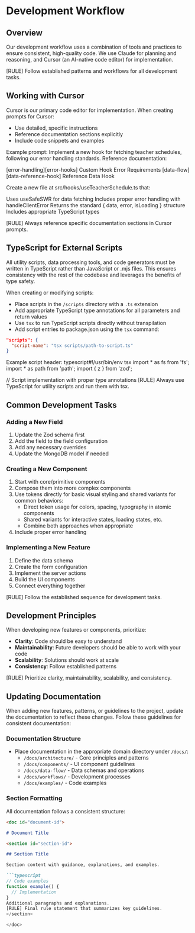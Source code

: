 <doc id="dev-workflow">

# Development Workflow

<section id="workflow-overview">

## Overview

Our development workflow uses a combination of tools and practices to ensure consistent, high-quality code. We use Claude for planning and reasoning, and Cursor (an AI-native code editor) for implementation.

[RULE] Follow established patterns and workflows for all development tasks.

</section>

<section id="workflow-cursor">

## Working with Cursor

Cursor is our primary code editor for implementation. When creating prompts for Cursor:

- Use detailed, specific instructions
- Reference documentation sections explicitly
- Include code snippets and examples

Example prompt:
Implement a new hook for fetching teacher schedules, following our error handling standards.
Reference documentation:

[error-handling][error-hooks] Custom Hook Error Requirements
[data-flow][data-reference-hook] Reference Data Hook

Create a new file at src/hooks/useTeacherSchedule.ts that:

Uses useSafeSWR for data fetching
Includes proper error handling with handleClientError
Returns the standard { data, error, isLoading } structure
Includes appropriate TypeScript types


[RULE] Always reference specific documentation sections in Cursor prompts.

</section>

<section id="typescript-for-scripts">

## TypeScript for External Scripts

All utility scripts, data processing tools, and code generators must be written in TypeScript rather than JavaScript or .mjs files. This ensures consistency with the rest of the codebase and leverages the benefits of type safety.

When creating or modifying scripts:

- Place scripts in the `/scripts` directory with a `.ts` extension
- Add appropriate TypeScript type annotations for all parameters and return values
- Use `tsx` to run TypeScript scripts directly without transpilation
- Add script entries to package.json using the `tsx` command:

```json
"scripts": {
  "script-name": "tsx scripts/path-to-script.ts"
}
```
Example script header:
typescript#!/usr/bin/env tsx
import * as fs from 'fs';
import * as path from 'path';
import { z } from 'zod';

// Script implementation with proper type annotations
[RULE] Always use TypeScript for utility scripts and run them with tsx.
</section>


<section id="workflow-tasks">

## Common Development Tasks

### Adding a New Field

1. Update the Zod schema first
2. Add the field to the field configuration
3. Add any necessary overrides
4. Update the MongoDB model if needed

### Creating a New Component

1. Start with core/primitive components
2. Compose them into more complex components
3. Use tokens directly for basic visual styling and shared variants for common behaviors:
   - Direct token usage for colors, spacing, typography in atomic components
   - Shared variants for interactive states, loading states, etc.
   - Combine both approaches when appropriate
4. Include proper error handling
### Implementing a New Feature

1. Define the data schema
2. Create the form configuration
3. Implement the server actions
4. Build the UI components
5. Connect everything together

[RULE] Follow the established sequence for development tasks.

</section>

<section id="workflow-principles">

## Development Principles

When developing new features or components, prioritize:

- **Clarity**: Code should be easy to understand
- **Maintainability**: Future developers should be able to work with your code
- **Scalability**: Solutions should work at scale
- **Consistency**: Follow established patterns

[RULE] Prioritize clarity, maintainability, scalability, and consistency.

</section>

<section id="updating-documentation">

## Updating Documentation

When adding new features, patterns, or guidelines to the project, update the documentation to reflect these changes. Follow these guidelines for consistent documentation:

### Documentation Structure

- Place documentation in the appropriate domain directory under `/docs/`:
  - `/docs/architecture/` - Core principles and patterns
  - `/docs/components/` - UI component guidelines
  - `/docs/data-flow/` - Data schemas and operations
  - `/docs/workflows/` - Development processes
  - `/docs/examples/` - Code examples

### Section Formatting

All documentation follows a consistent structure:

```markdown
<doc id="document-id">

# Document Title

<section id="section-id">

## Section Title

Section content with guidance, explanations, and examples.

```typescript
// Code examples
function example() {
  // Implementation
}
Additional paragraphs and explanations.
[RULE] Final rule statement that summarizes key guidelines.
</section>

</doc>